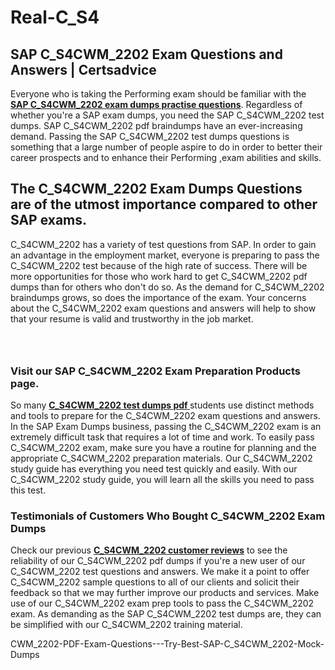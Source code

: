 # Real-C_S4<h2><strong>SAP C_S4CWM_2202 Exam Questions and Answers | Certsadvice</strong></h2> <p>Everyone who is taking the Performing exam should be familiar with the <a href="http://www.certsadvice.com/sap/c_s4cwm_2202-practice-questions"><strong>SAP C_S4CWM_2202 exam dumps practise questions</strong></a>. Regardless of whether you&#39;re a SAP exam dumps, you need the SAP C_S4CWM_2202 test dumps. SAP C_S4CWM_2202 pdf braindumps have an ever-increasing demand. Passing the SAP C_S4CWM_2202 test dumps questions is something that a large number of people aspire to do in order to better their career prospects and to enhance their Performing ,exam abilities and skills.</p> <h2><strong>The C_S4CWM_2202 Exam Dumps Questions are of the utmost importance compared to other SAP exams.</strong></h2> <p>C_S4CWM_2202 has a variety of test questions from SAP. In order to gain an advantage in the employment market, everyone is preparing to pass the C_S4CWM_2202 test because of the high rate of success. There will be more opportunities for those who work hard to get C_S4CWM_2202 pdf dumps than for others who don&#39;t do so. As the demand for C_S4CWM_2202 braindumps grows, so does the importance of the exam. Your concerns about the C_S4CWM_2202 exam questions and answers will help to show that your resume is valid and trustworthy in the job market.</p> <p><a href="http://www.certsadvice.com/sap/c_s4cwm_2202-practice-questions" style="display: block; padding: 1em 0; text-align: center; "><img alt="" src="https://1.bp.blogspot.com/-RUOr8Wn-CRk/YUYAxC8kcHI/AAAAAAAAAnw/F7BbdI3tw8QDj5z8iX0vQAioQzKiUxduwCLcBGAsYHQ/s0/unnamed.jpg" /></a></p> <h3><strong>Visit our SAP C_S4CWM_2202 Exam Preparation Products page.</strong></h3> <p>So many <a href="http://www.certsadvice.com/sap/c_s4cwm_2202-practice-questions"><strong>C_S4CWM_2202 test dumps pdf </strong></a>students use distinct methods and tools to prepare for the C_S4CWM_2202 exam questions and answers. In the SAP Exam Dumps business, passing the C_S4CWM_2202 exam is an extremely difficult task that requires a lot of time and work. To easily pass C_S4CWM_2202 exam, make sure you have a routine for planning and the appropriate C_S4CWM_2202 preparation materials. Our C_S4CWM_2202 study guide has everything you need test quickly and easily. With our C_S4CWM_2202 study guide, you will learn all the skills you need to pass this test.</p> <h3><strong>Testimonials of Customers Who Bought C_S4CWM_2202 Exam Dumps</strong></h3> <p>Check our previous <a href="http://www.certsadvice.com/sap/c_s4cwm_2202-practice-questions"><strong>C_S4CWM_2202 customer reviews</strong></a> to see the reliability of our C_S4CWM_2202 pdf dumps if you&#39;re a new user of our C_S4CWM_2202 test questions and answers. We make it a point to offer C_S4CWM_2202 sample questions to all of our clients and solicit their feedback so that we may further improve our products and services. Make use of our C_S4CWM_2202 exam prep tools to pass the C_S4CWM_2202 exam. As demanding as the SAP C_S4CWM_2202 test dumps are, they can be simplified with our C_S4CWM_2202 training material.</p>CWM_2202-PDF-Exam-Questions---Try-Best-SAP-C_S4CWM_2202-Mock-Dumps
